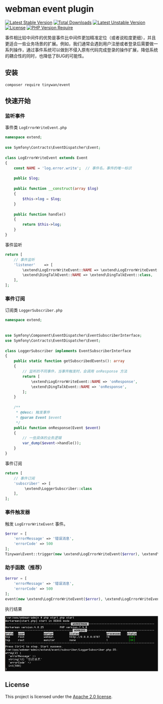# webman event plugin

[![Latest Stable Version](http://poser.pugx.org/tinywan/event/v)](https://packagist.org/packages/tinywan/event) 
[![Total Downloads](http://poser.pugx.org/tinywan/event/downloads)](https://packagist.org/packages/tinywan/event) 
[![Latest Unstable Version](http://poser.pugx.org/tinywan/event/v/unstable)](https://packagist.org/packages/tinywan/event) 
[![License](http://poser.pugx.org/tinywan/event/license)](https://packagist.org/packages/tinywan/event) 
[![PHP Version Require](http://poser.pugx.org/tinywan/event/require/php)](https://packagist.org/packages/tinywan/event)

事件相比较中间件的优势是事件比中间件更加精准定位（或者说粒度更细），并且更适合一些业务场景的扩展。例如，我们通常会遇到用户注册或者登录后需要做一系列操作，通过事件系统可以做到不侵入原有代码完成登录的操作扩展，降低系统的耦合性的同时，也降低了BUG的可能性。

## 安装

```shell script
composer require tinywan/event
```

## 快速开始

### 监听事件

事件类 `LogErrorWriteEvent.php`

```php
namespace extend;

use Symfony\Contracts\EventDispatcher\Event;

class LogErrorWriteEvent extends Event
{
    const NAME = 'log.error.write';  // 事件名，事件的唯一标识

    public $log;

    public function __construct(array $log)
    {
        $this->log = $log;
    }

    public function handle()
    {
        return $this->log;
    }
}
```

事件监听

```php
return [
    // 事件监听
    'listener'    => [
        \extend\LogErrorWriteEvent::NAME => \extend\LogErrorWriteEvent::class,
        \extend\DingTalkEvent::NAME => \extend\DingTalkEvent::class,
    ],
];
```

### 事件订阅

订阅类 `LoggerSubscriber.php`

```php
namespace extend;


use Symfony\Component\EventDispatcher\EventSubscriberInterface;
use Symfony\Contracts\EventDispatcher\Event;

class LoggerSubscriber implements EventSubscriberInterface
{
    public static function getSubscribedEvents(): array
    {
        // 监听的不同事件，当事件触发时，会调用 onResponse 方法
        return [
            \extend\LogErrorWriteEvent::NAME => 'onResponse',
            \extend\DingTalkEvent::NAME => 'onResponse',
        ];
    }

    /**
     * @desc: 触发事件
     * @param Event $event
     */
    public function onResponse(Event $event)
    {
        // 一些具体的业务逻辑
        var_dump($event->handle());
    }
}
```

事件订阅
```php
return [
    // 事件订阅
    'subscriber' => [
         \extend\LoggerSubscriber::class
    ],
];
```

### 事件触发器

触发 `LogErrorWriteEvent` 事件。

```php
$error = [
    'errorMessage' => '错误消息',
    'errorCode' => 500
];
Tinywan\Event::trigger(new \extend\LogErrorWriteEvent($error), \extend\LogErrorWriteEvent::NAME);
```

### 助手函数（推荐）

```php
$error = [
    'errorMessage' => '错误消息',
    'errorCode' => 500
];
event(new \extend\LogErrorWriteEvent($error), \extend\LogErrorWriteEvent::NAME);
```

执行结果

![打印结果](./trigger.png)

## License

This project is licensed under the [Apache 2.0 license](LICENSE).

